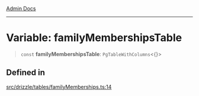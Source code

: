 [Admin Docs](/)

***

# Variable: familyMembershipsTable

> `const` **familyMembershipsTable**: `PgTableWithColumns`\<\{\}\>

## Defined in

[src/drizzle/tables/familyMemberships.ts:14](https://github.com/NishantSinghhhhh/talawa-api/blob/05ae6a4794762096d917a90a3af0db22b7c47392/src/drizzle/tables/familyMemberships.ts#L14)
